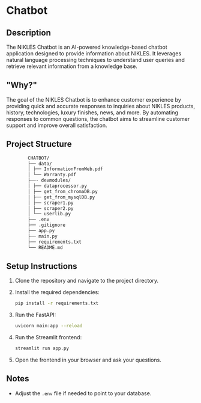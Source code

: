 # Chatbot


## Description
The NIKLES Chatbot is an AI-powered knowledge-based chatbot application designed to provide information about NIKLES. It leverages natural language processing techniques to understand user queries and retrieve relevant information from a knowledge base.

## "Why?" 
The goal of the NIKLES Chatbot is to enhance customer experience by providing quick and accurate responses to inquiries about NIKLES products, history, technologies, luxury finishes, news, and more. By automating responses to common questions, the chatbot aims to streamline customer support and improve overall satisfaction.


## Project Structure
```bash
        CHATBOT/
        ├── data/
        │ ├── InformationFromWeb.pdf
        │ └── Warranty.pdf
        ├──- devmodules/
        │ ├── dataprocessor.py
        │ ├── get_from_chromaDB.py
        │ ├── get_from_mysqlDB.py
        │ ├── scraper1.py
        │ ├── scraper2.py
        │ └── userlib.py
        ├── .env
        ├── .gitignore
        ├── app.py
        ├── main.py
        ├── requirements.txt
        └── README.md
```

## Setup Instructions

1. Clone the repository and navigate to the project directory.

2. Install the required dependencies:
    ```bash
    pip install -r requirements.txt
    ```

3. Run the FastAPI:
    ```bash
    uvicorn main:app --reload
    ```

4. Run the Streamlit frontend:
    ```bash
    streamlit run app.py
    ```
6. Open the frontend in your browser and ask your questions.

## Notes
- Adjust the `.env` file if needed to point to your database.

